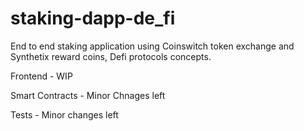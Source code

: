 # staking-dapp-de_fi
End to end staking application using Coinswitch token exchange and Synthetix reward coins, Defi protocols concepts.


Frontend - WIP

Smart Contracts - Minor Chnages left

Tests - Minor changes left
